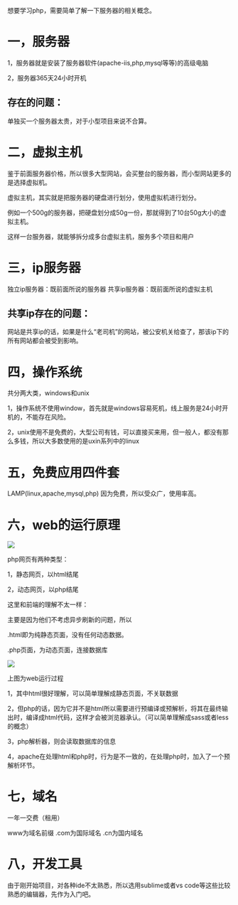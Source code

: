 想要学习php，需要简单了解一下服务器的相关概念。

# 一，服务器

1，服务器就是安装了服务器软件(apache-iis,php,mysql等等)的高级电脑

2，服务器365天24小时开机

## 存在的问题：

单独买一个服务器太贵，对于小型项目来说不合算。

# 二，虚拟主机

鉴于前面服务器价格，所以很多大型网站，会买整台的服务器，而小型网站更多的是选择虚拟机。

虚拟主机，其实就是把服务器的硬盘进行划分，使用虚拟机进行划分。

例如一个500g的服务器，把硬盘划分成50g一份，那就得到了10台50g大小的虚拟主机。

这样一台服务器，就能够拆分成多台虚拟主机，服务多个项目和用户

# 三，ip服务器

独立ip服务器：既前面所说的服务器
共享ip服务器：既前面所说的虚拟主机
    
## 共享ip存在的问题：

网站是共享ip的话，如果是什么“老司机”的网站，被公安机关给查了，那该ip下的所有网站都会被受到影响。

# 四，操作系统

共分两大类，windows和unix

1，操作系统不使用window，首先就是windows容易死机，线上服务是24小时开机的，不能存在风险。

2，unix使用不是免费的，大型公司有钱，可以直接买来用，但一般人，都没有那么多钱，所以大多数使用的是uxin系列中的linux

# 五，免费应用四件套

LAMP(linux,apache,mysql,php)
因为免费，所以受众广，使用率高。

# 六，web的运行原理

![](https://ws1.sinaimg.cn/large/006tKfTcly1fl3ltb005rj31kw0d9gob.jpg)

php网页有两种类型：

1，静态网页，以html结尾

2，动态网页，以php结尾


这里和前端的理解不太一样：

主要是因为他们不考虑异步刷新的问题，所以

.html即为纯静态页面，没有任何动态数据。

.php页面，为动态页面，连接数据库

![](https://ws1.sinaimg.cn/large/006tKfTcly1fl3q5qifmcj31kw0jo4bd.jpg)


上图为web运行过程

1，其中html很好理解，可以简单理解成静态页面，不关联数据

2，但php的话，因为它并不是html所以需要进行预编译或预解析，将其在最终输出时，编译成html代码，这样才会被浏览器承认。（可以简单理解成sass或者less的概念）

3，php解析器，则会读取数据库的信息

4，apache在处理html和php时，行为是不一致的，在处理php时，加入了一个预解析环节。


# 七，域名

一年一交费（租用）

www为域名前缀
.com为国际域名
.cn为国内域名

# 八，开发工具

由于刚开始项目，对各种ide不太熟悉，所以选用sublime或者vs code等这些比较熟悉的编辑器，先作为入门吧。






